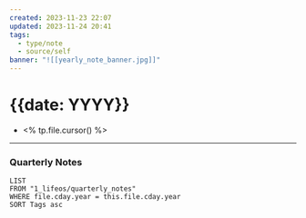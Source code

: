 ```yaml
---
created: 2023-11-23 22:07
updated: 2023-11-24 20:41
tags:
  - type/note
  - source/self
banner: "![[yearly_note_banner.jpg]]"
---
```

# {{date: YYYY}}

- <% tp.file.cursor() %>

---

### Quarterly Notes
```dataview
LIST
FROM "1_lifeos/quarterly_notes" 
WHERE file.cday.year = this.file.cday.year
SORT Tags asc
```
